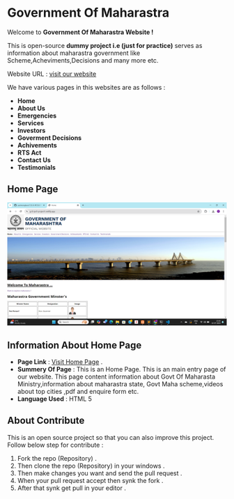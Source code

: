 # Government Of Maharastra #

Welcome to **Government Of Maharastra Website !** 

This is open-source **dummy project i.e (just for practice)**
serves as information about maharastra government like
Scheme,Acheviments,Decisions and many more etc.

Website URL : [visit our website](https://g-8-ipc9-project1.netlify.app/)

We have various pages in this websites are as follows :

- **Home**
- **About Us**
- **Emergencies**
- **Services**
- **Investors**
- **Goverment Decisions**
- **Achivements**
- **RTS Act**
- **Contact Us**
- **Testimonials**

## **Home Page** ##

![Home Page Screen Shot](./img/ipc9.0_pro1_home_page.png)

## Information About Home Page ##
- **Page Link** : [Visit Home Page](https://g-8-ipc9-project1.netlify.app/) .
- **Summery Of Page** : This is an Home Page. This is an main entry page of our website.
This page content information about Govt Of Maharasta Ministry,information about maharastra state,
Govt Maha scheme,videos about top cities ,pdf and enquire form etc.
- **Language Used** : HTML 5






## About Contribute ##
This is an open source project so that you can also improve this project.
Follow below step for contribute :
1. Fork the repo (Repository) .
2. Then clone the repo (Repository) in your windows .
3. Then make changes you want and send the pull request .
4. When your pull request accept then synk the fork .
5. After that synk get pull in your editor .





